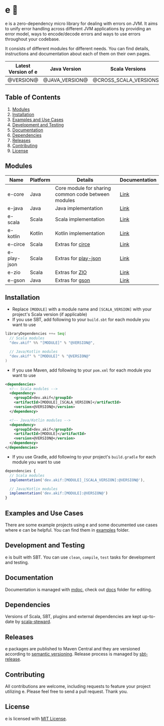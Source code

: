 
[//]: # "This file is generated by [mdoc](https://scalameta.org/mdoc). Do not edit it directly as it will be overwritten. Instead edit corresponding file in docs folder."

# e 🐞

e is a zero-dependency micro library for dealing with errors on JVM. It aims to unify error handling across different JVM applications by providing an error model, ways to encode/decode errors and ways to use errors throughout your codebase.

It consists of different modules for different needs. You can find details, instructions and documentation about each of them on their own pages.

| Latest Version of e | Java Version          | Scala Versions          | Kotlin Version   |
| ------------------- | --------------------- | ----------------------- | ---------------- |
| @VERSION@           | @JAVA_VERSION@        | @CROSS_SCALA_VERSIONS@  | @KOTLIN_VERSION@ |

## Table of Contents

1. [Modules](#modules)
2. [Installation](#installation)
3. [Examples and Use Cases](#examples-and-use-cases)
4. [Development and Testing](#development-and-testing)
5. [Documentation](#documentation)
6. [Dependencies](#dependencies)
7. [Releases](#releases)
8. [Contributing](#contributing)
9. [License](#license)

## Modules

| Name        | Platform | Details                                                            | Documentation                 |
| ----------- | -------- | ------------------------------------------------------------------ | ----------------------------- |
| e-core      | Java     | Core module for sharing common code between modules                | [Link](e-core/README.md)      |
| e-java      | Java     | Java implementation                                                | [Link](e-java/README.md)      |
| e-scala     | Scala    | Scala implementation                                               | [Link](e-scala/README.md)     |
| e-kotlin    | Kotlin   | Kotlin implementation                                              | [Link](e-kotlin/README.md)    |
| e-circe     | Scala    | Extras for [circe](https://circe.github.io/circe)                  | [Link](e-circe/README.md)     |
| e-play-json | Scala    | Extras for [play-json](https://github.com/playframework/play-json) | [Link](e-play-json/README.md) |
| e-zio       | Scala    | Extras for [ZIO](https://zio.dev)                                  | [Link](e-zio/README.md)       |
| e-gson      | Java     | Extras for [gson](https://github.com/google/gson)                  | [Link](e-gson/README.md)      |

## Installation

* Replace `[MODULE]` with a module name and `[SCALA_VERSION]` with your project's Scala version (if applicable)
* If you use SBT, add following to your `build.sbt` for each module you want to use
```scala
libraryDependencies ++= Seq(
  // Scala modules
  "dev.akif" %% "[MODULE]" % "@VERSION@",

  // Java/Kotlin modules
  "dev.akif" % "[MODULE]" % "@VERSION@"
)
```
* If you use Maven, add following to your `pom.xml` for each module you want to use
```xml
<dependencies>
  <!-- Scala modules -->
  <dependency>
    <groupId>dev.akif</groupId>
    <artifactId>[MODULE]_[SCALA_VERSION]</artifactId>
    <version>@VERSION@</version>
  </dependency>

  <!-- Java/Kotlin modules -->
  <dependency>
    <groupId>dev.akif</groupId>
    <artifactId>[MODULE]</artifactId>
    <version>@VERSION@</version>
  </dependency>
</dependencies>
```
* If you use Gradle, add following to your project's `build.gradle` for each module you want to use

```javascript
dependencies {
  // Scala modules
  implementation('dev.akif:[MODULE]_[SCALA_VERSION]:@VERSION@'),

  // Java/Kotlin modules
  implementation('dev.akif:[MODULE]:@VERSION@')
}
```

## Examples and Use Cases

There are some example projects using e and some documented use cases where e can be helpful. You can find them in [examples](examples) folder.

## Development and Testing

e is built with SBT. You can use `clean`, `compile`, `test` tasks for development and testing.

## Documentation

Documentation is managed with [mdoc](https://scalameta.org/mdoc), check out [docs](docs) folder for editing.

## Dependencies

Versions of Scala, SBT, plugins and external dependencies are kept up-to-date by [scala-steward](https://github.com/fthomas/scala-steward).

## Releases

e packages are published to Maven Central and they are versioned according to [semantic versioning](https://semver.org). Release process is managed by [sbt-release](https://github.com/sbt/sbt-release).

## Contributing

All contributions are welcome, including requests to feature your project utilizing e. Please feel free to send a pull request. Thank you.

## License

e is licensed with [MIT License](LICENSE.md).
